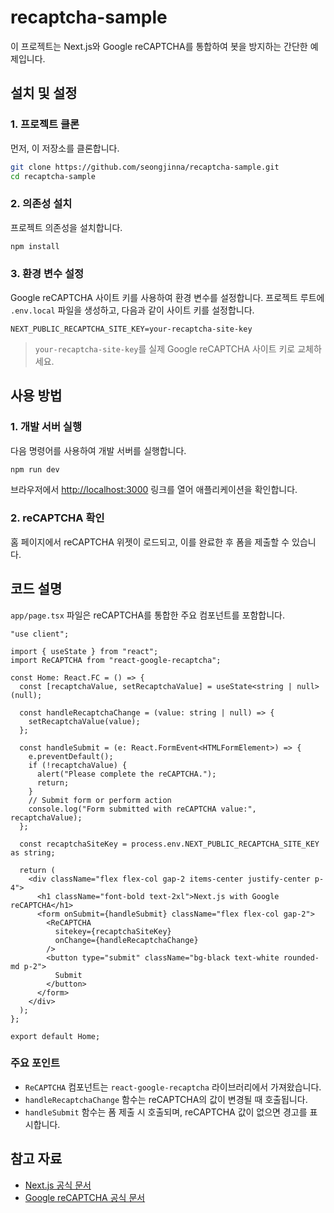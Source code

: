 # recaptcha-sample

이 프로젝트는 Next.js와 Google reCAPTCHA를 통합하여 봇을 방지하는 간단한 예제입니다.

## 설치 및 설정

### 1. 프로젝트 클론

먼저, 이 저장소를 클론합니다.

```bash
git clone https://github.com/seongjinna/recaptcha-sample.git
cd recaptcha-sample
```

### 2. 의존성 설치

프로젝트 의존성을 설치합니다.

```bash
npm install
```

### 3. 환경 변수 설정

Google reCAPTCHA 사이트 키를 사용하여 환경 변수를 설정합니다. 프로젝트 루트에 `.env.local` 파일을 생성하고, 다음과 같이 사이트 키를 설정합니다.

```
NEXT_PUBLIC_RECAPTCHA_SITE_KEY=your-recaptcha-site-key
```

> `your-recaptcha-site-key`를 실제 Google reCAPTCHA 사이트 키로 교체하세요.

## 사용 방법

### 1. 개발 서버 실행

다음 명령어를 사용하여 개발 서버를 실행합니다.

```bash
npm run dev
```

브라우저에서 [http://localhost:3000](http://localhost:3000) 링크를 열어 애플리케이션을 확인합니다.

### 2. reCAPTCHA 확인

홈 페이지에서 reCAPTCHA 위젯이 로드되고, 이를 완료한 후 폼을 제출할 수 있습니다.

## 코드 설명

`app/page.tsx` 파일은 reCAPTCHA를 통합한 주요 컴포넌트를 포함합니다.

```tsx
"use client";

import { useState } from "react";
import ReCAPTCHA from "react-google-recaptcha";

const Home: React.FC = () => {
  const [recaptchaValue, setRecaptchaValue] = useState<string | null>(null);

  const handleRecaptchaChange = (value: string | null) => {
    setRecaptchaValue(value);
  };

  const handleSubmit = (e: React.FormEvent<HTMLFormElement>) => {
    e.preventDefault();
    if (!recaptchaValue) {
      alert("Please complete the reCAPTCHA.");
      return;
    }
    // Submit form or perform action
    console.log("Form submitted with reCAPTCHA value:", recaptchaValue);
  };

  const recaptchaSiteKey = process.env.NEXT_PUBLIC_RECAPTCHA_SITE_KEY as string;

  return (
    <div className="flex flex-col gap-2 items-center justify-center p-4">
      <h1 className="font-bold text-2xl">Next.js with Google reCAPTCHA</h1>
      <form onSubmit={handleSubmit} className="flex flex-col gap-2">
        <ReCAPTCHA
          sitekey={recaptchaSiteKey}
          onChange={handleRecaptchaChange}
        />
        <button type="submit" className="bg-black text-white rounded-md p-2">
          Submit
        </button>
      </form>
    </div>
  );
};

export default Home;
```

### 주요 포인트

- `ReCAPTCHA` 컴포넌트는 `react-google-recaptcha` 라이브러리에서 가져왔습니다.
- `handleRecaptchaChange` 함수는 reCAPTCHA의 값이 변경될 때 호출됩니다.
- `handleSubmit` 함수는 폼 제출 시 호출되며, reCAPTCHA 값이 없으면 경고를 표시합니다.

## 참고 자료

- [Next.js 공식 문서](https://nextjs.org/docs)
- [Google reCAPTCHA 공식 문서](https://developers.google.com/recaptcha)

